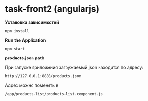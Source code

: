 # task-front2 (angularjs)

**Установка зависимостей**

```
npm install
```

**Run the Application**

```
npm start
```

**products.json path**

При запуске приложения загружаемый json находится по адресу:
```
http://127.0.0.1:8888/products.json
```
Адрес можно поменять в 
```
/app/products-list/products-list.component.js
```

